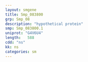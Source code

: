 ```yaml
---
layout: smgene
title: Smp_083800
grp: Smp_08
description: "hypothetical protein"
smp: Smp_083800.1
uniprot: "G4V6U4"
length:   588
cdd: "ns"
kk: ns
categories: sm
---
```


